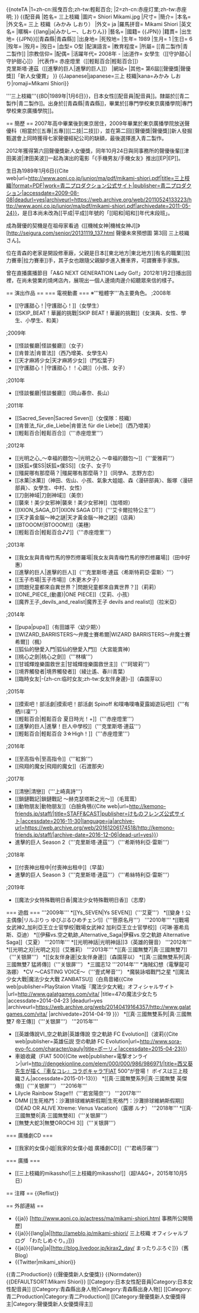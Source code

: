 {{noteTA
|1=zh-cn:摇曳百合;zh-tw:輕鬆百合;
|2=zh-cn:赤座灯里;zh-tw:赤座明;
}}
{{配音員
|姓名= 三上枝織
|圖片= Shiori Mikami.jpg
|尺寸= 
|簡介= 
|本名= 
|外文名= 三上 枝織（みかみ しおり）
|外文= ja
|羅馬拼音= Mikami Shiori
|英文名= 
|暱稱= {{lang|ja|みかしー、しおりん}}
|藝名= 
|國籍= {{JPN}}
|籍貫= 
|出生地= {{JPN}}[[青森縣|青森縣]]
|出身地= 
|死歿地= 
|生年= 1989
|生月= 1
|生日= 6
|歿年= 
|歿月= 
|歿日= 
|血型= O型
|配演語言= 
|教育程度= 
|所屬= [[青二製作|青二製作]]
|宗教信仰= 
|配偶= 
|活躍年代= 2008年 -
|出道作= 女學生（[[守护甜心|守护甜心]]）
|代表作= 赤座燈里（[[輕鬆百合|輕鬆百合]]）<br>克里斯塔·連茲（[[進擊的巨人|進擊的巨人]]）
|網站= 
|其他= 第6屆[[聲優獎|聲優獎]]「新人女優賞」
}}
{{Japanese|japanese=三上 枝織|kana=みかみ しおり|romaji=Mikami Shiori}}

'''三上枝織'''{{BD|1989年|1月6日}}，日本女性[[配音員|配音員]]。隸屬於[[青二製作|青二製作]]。出身於[[青森縣|青森縣]]，畢業於[[專門學校東京廣播學院|專門學校東京廣播學院]]。

== 簡歷 ==
2007年高中畢業後到東京居住，2009年畢業於東京廣播學院放送聲優科（相當於[[五專|五專]][[二技|二技]]），並在第二回[[聲優獎|聲優獎]]新人發掘甄選會上同時獲得七家聲優經紀公司的缺額，最後選擇進入青二製作。

2012年獲得第六回聲優獎新人女優獎，同年10月24日與同事務所的聲優後輩[[津田美波|津田美波]]一起為演出的電影「《手機男友/手機女友》推出[[EP|EP]]。

生日為1989年1月6日<ref name="profile_pdf">{{Cite web|url=http://www.aoni.co.jp/junior/ma/pdf/mikami-shiori.pdf|title=三上枝織|format=PDF|work=青二プロダクション公式サイト|publisher=青二プロダクション|accessdate=2009-08-08|deadurl=yes|archiveurl=https://web.archive.org/web/20110524133223/http://www.aoni.co.jp/junior/ma/pdf/mikami-shiori.pdf|archivedate=2011-05-24}}</ref>，是日本尚未改為[[平成|平成]]年號的「[[昭和|昭和]]年代末段班」。

成為聲優的契機是在祖母家看過《[[機械女神|機械女神J]]》<ref>[http://seigura.com/senior/20131119_137.html 聲優未來預想圖 第3回 三上枝織さん]</ref>。

位在青森的老家是開設修車廠，父親是日本[[東北地方|東北地方]]有名的職業[[拉力賽車|拉力賽車]]手，其子女也跟隨父親腳步進入賽車界，可謂賽車手家族。

曾在直播廣播節目「A&G NEXT GENERATION Lady Go!!」2012年1月2日播出回裡，在尚未營業的燒烤店內，展現出一個人邊燒肉邊介紹聽眾來信的樣子。

== 演出作品 ==
=== 電視動畫 ===
※'''粗體字'''為主要角色。
;2008年
* [[守護甜心！|守護甜心！]]（女學生）
* [[SKIP_BEAT！華麗的挑戰|SKIP BEAT！華麗的挑戰]]（女演員、女性、學生、小學生、和美）

;2009年
* [[怪談餐廳|怪談餐廳]]（女子）
* [[肯普法|肯普法]]（西乃增美、女學生A）
* [[天才麻將少女|天才麻將少女]]（門松葉子）
* [[守護甜心！|守護甜心！！心跳]]（小孩、女子）

;2010年
* [[怪談餐廳|怪談餐廳]]（岡山春奈、長山）

;2011年
* [[Sacred_Seven|Sacred Seven]]（女僕隊：枝織）
* [[肯普法_für_die_Liebe|肯普法 für die Liebe]]（西乃增美）
* [[輕鬆百合|輕鬆百合]]（'''赤座燈里'''）

;2012年
* [[光明之心_～幸福的麵包～|光明之心 ～幸福的麵包～]]（'''愛雅莉'''）
* [[妖狐×僕SS|妖狐×僕SS]]（女子、女子1）
* [[殭屍哪有那麼萌？|殭屍哪有那麼萌？]]（同學A、志野方恋）
* [[冰菓|冰菓]]（神田、佐山、小孩、氣象大姐姐、森〈漫研部員〉、飯塚〈漫研部員〉、女學生、中村、女性）
* [[刀劍神域|刀劍神域]]（美奈）
* [[襲來！美少女邪神|襲來！美少女邪神]]（加塔妲）
* [[IXION_SAGA_DT|IXION SAGA DT]]（'''艾卡爾拉特公主'''）
* [[天才黃金腦～神之謎|天才黃金腦～神之謎]]（店員）
* [[BTOOOM!|BTOOOM!]]（美穗）
* [[輕鬆百合|輕鬆百合♪♪]]（'''赤座燈里'''）

;2013年
* [[我女友與青梅竹馬的慘烈修羅場|我女友與青梅竹馬的慘烈修羅場]]（田中好惠）
* [[進擊的巨人|進擊的巨人]]（'''克里斯塔·連茲〈希斯特莉亞·雷斯〉'''）
* [[玉子市場|玉子市場]]（木更木夕子）
* [[問題兒童都來自異世界？|問題兒童都來自異世界？]]（莉莉）
* [[ONE_PIECE_(動畫)|ONE PIECE]]（艾莉、小孩）
* [[魔界王子_devils_and_realist|魔界王子 devils and realist]]（拉米亞）

;2014年
* [[pupa|pupa]]（有田雄平〈幼少期〉）
* [[WIZARD_BARRISTERS～弁魔士賽希爾|WIZARD BARRISTERS～弁魔士賽希爾]]（楓）
* [[狐仙的戀愛入門|狐仙的戀愛入門]]（大宮能賣神）
* [[桃心之劍|桃心之劍]]（'''林檎'''）
* [[甘城輝煌樂園救世主|甘城輝煌樂園救世主]]（'''珂玻莉'''）
* [[境界觸發者|境界觸發者]]（綾辻遙、春川青葉）
* [[臨時女友|-{zh-cn:临时女友;zh-tw:女友伴身邊}-]]（森園芽以）

;2015年
* [[摸索吧！部活劇|摸索吧！部活劇 Spinoff 和噗嚕噗嚕夏露姆遊玩吧]]（'''有栖川凜'''）
* [[輕鬆百合|輕鬆百合 夏日時光！+]]（'''赤座燈里'''）
* [[進擊的巨人|進擊！巨人中學校]]（'''克里斯塔·連茲'''）
* [[輕鬆百合|輕鬆百合 3☆High！]]（'''赤座燈里'''）

;2016年
* [[至高指令|至高指令]]（'''紅鈴'''）
* [[飛翔的魔女|飛翔的魔女]]（石渡那央）

;2017年
* [[清戀|清戀]]（'''上崎真詩'''）
* [[鎖鏈戰記|鎖鏈戰記 ～赫克瑟塔斯之光～]]（毛茸茸）<!--1月7日-->
* [[動物朋友|動物朋友]]（白臉角鴞<ref>{{Cite web|url=http://kemono-friends.jp/staff/|title=STAFF&CAST|publisher=けものフレンズ公式サイト|accessdate=2016-11-30|language=ja|archive-url=https://web.archive.org/web/20161206174518/http://kemono-friends.jp/staff/|archive-date=2016-12-06|dead-url=yes}}</ref>）
* 進擊的巨人 Season 2（'''克里斯塔·連茲'''）（'''希斯特利亞·雷斯'''）

;2018年
* [[付喪神出租中|付喪神出租中]]（早苗）
* 進擊的巨人 Season 3（'''克里斯塔·連茲'''）（'''希絲特利亞·雷斯'''）

;2019年
* [[魔法少女特殊戰明日香|魔法少女特殊戰明日香]]（志摩）

=== 遊戲 ===
'''2009年'''
*[[Ys_SEVEN|Ys SEVEN]]（'''艾夏'''）
*[[變身！公主偶像|リルぷりっ ゆびぷるひめチェン!]]（'''笹原名月'''）
'''2010年'''
*[[戰場女武神2_加利亞王立士官學校|戰場女武神2 加利亞王立士官學校]]（可琳·塞希烏斯、亞迪）
*[[伊蘇vs.空之軌跡_Alternative_Saga|伊蘇vs.空之軌跡 Alternative Saga]]（艾夏）
'''2011年'''
*[[光明神話|光明神話]]3（英雄的聲音）
'''2012年'''
*[[光明之刃|光明之刃]]（艾雅莉）
'''2013年'''
*[[真·三國無雙7|真·三國無雙7]]（'''关银屏'''）
*[[女友伴身邊|女友伴身邊]]（森園芽以）
*[[真·三國無雙系列|真·三國無雙7 猛將傳]]（'''关银屏'''）
*三國志12
'''2014年'''
*海賊幻想（電擊龍可洛娜）
*CV ～CASTING VOICE～（'''壹式琴音'''）
*魔裝詠唱戰鬥之星
*[[魔法少女大戰|魔法少女大戰 ZANBATSU]]（白鳥音緒<ref>{{Cite web|publisher=PlayStaion Vita版『魔法少女大戦』オフィシャルサイト |url=http://www.galatgames.com/vita/ |title=47の魔法少女たち |accessdate=2014-04-23 |deadurl=yes |archiveurl=https://web.archive.org/web/20140419164357/http://www.galatgames.com/vita/ |archivedate=2014-04-19 }}</ref>）
*[[真·三國無雙系列|真·三國無雙7 帝王傳]]（'''关银屏'''）
'''2015年'''
* [[英雄傳說VI_空之軌跡|英雄傳說 空之軌跡 FC Evolution]]（波莉<ref>{{Cite web|publisher=英雄伝説 空の軌跡 FC Evolution|url=http://www.sora-evo-fc.com/character/pauly|title=ポーリィ|accessdate=2015-04-23}}</ref>）
* 車娘收藏（FIAT 500<ref>{{Cite web|publisher=電撃オンライン|url=http://dengekionline.com/elem/000/000/986/986971/|title=西又葵先生が描く『車なコレ』コラボキャラ“FIAT 500”が登場！ ボイスは三上枝織さん|accessdate=2015-01-13}}</ref>）
*[[真·三國無雙系列|真·三國無雙 英傑傳]]（'''关银屏'''）
'''2016年'''
* Lilycle Rainbow Stage!!!（'''若宮陽奈'''）
'''2017年'''
* DMM [[生死格鬥：沙灘排球維納斯假期|生死格鬥：沙灘排球維納斯假期]] (DEAD OR ALIVE Xtreme: Venus Vacation)（露娜 ルナ）
'''2018年'''
*[[真·三國無雙8|真·三國無雙8]]（'''关银屏'''）
* [[無雙大蛇3|無雙OROCHI 3]]（'''关银屏'''）

=== 廣播劇CD ===
* [[我家的女僕小姐|我家的女僕小姐  廣播劇CD]]（'''君嶋莎羅'''）

=== 廣播 ===
* [[三上枝織的mikassho!|三上枝織的mikassho!]]（超!A&G+，2015年10月5日）

== 注釋 ==
{{Reflist}}

== 外部連結 ==
* {{ja}} [http://www.aoni.co.jp/actress/ma/mikami-shiori.html 事務所公開簡歷]
* {{ja}}{{lang|ja|[http://ameblo.jp/mikami-shiori/ 三上枝織 オフィシャルブログ 「わたしめぐり。」]}}
* {{ja}}{{lang|ja|[http://blog.livedoor.jp/kirax2_day/ まったりぶろぐ]}}（舊Blog）
* {{Twitter|mikami_shiori}}

{{青二Production}}
{{聲優獎新人女優獎}}
{{Normdaten}}
{{DEFAULTSORT:Mikami Shiori}}
[[Category:日本女性配音員|Category:日本女性配音員]]
[[Category:青森縣出身人物|Category:青森縣出身人物]]
[[Category:青二Production|Category:青二Production]]
[[Category:聲優獎新人女優獎得主|Category:聲優獎新人女優獎得主]]